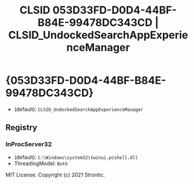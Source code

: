 ﻿---
title: "CLSID 053D33FD-D0D4-44BF-B84E-99478DC343CD | CLSID_UndockedSearchAppExperienceManager"
excerpt: What is COM-Object CLSID 053D33FD-D0D4-44BF-B84E-99478DC343CD?
---

# {053D33FD-D0D4-44BF-B84E-99478DC343CD}

* (default): `CLSID_UndockedSearchAppExperienceManager`

## Registry


### InProcServer32

* (default): `C:\Windows\system32\twinui.pcshell.dll`
* ThreadingModel: `Both`

MIT License. Copyright (c) 2021 Strontic.



